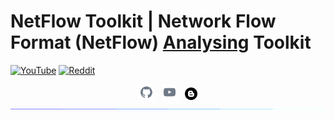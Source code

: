 # NetFlow Toolkit | Network Flow Format (NetFlow) [Analysing](https://youtube.com/playlist?list=PL9V4Zu3RroiWqr2YTIFniPf5GDp6WteEV&si=CiOTgkl-RWMihxkb) Toolkit
[![YouTube](https://img.shields.io/badge/YouTube-%23FF0000.svg?style=for-the-badge&logo=YouTube&logoColor=white)]()
[![Reddit](https://img.shields.io/badge/Reddit-FF4500?style=for-the-badge&logo=reddit&logoColor=white)]()

<p align="center">
    <a href="https://github.com/cybersecurity-dev/"><img height="25" src="https://github.com/cybersecurity-dev/cybersecurity-dev/blob/main/assets/github.svg" alt="GitHub"></a>
    &nbsp;
    <a href="https://www.youtube.com/@CyberThreatDefence"><img height="25" src="https://github.com/cybersecurity-dev/cybersecurity-dev/blob/main/assets/youtube.svg" alt="YouTube"></a>
    &nbsp;
    <a href="https://cyberthreatdefence.com/my_awesome_lists"><img height="20" src="https://github.com/cybersecurity-dev/cybersecurity-dev/blob/main/assets/blog.svg" alt="My Awesome Lists"></a>
    <img src="https://github.com/cybersecurity-dev/cybersecurity-dev/blob/main/assets/bar.gif">
</p>
